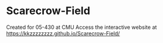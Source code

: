 # Scarecrow-Field
Created for 05-430 at CMU
Access the interactive website at https://kkzzzzzzzz.github.io/Scarecrow-Field/
